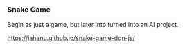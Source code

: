 ### Snake Game

Begin as just a game, but later into turned into an AI project.

https://jahanu.github.io/snake-game-dqn-js/
